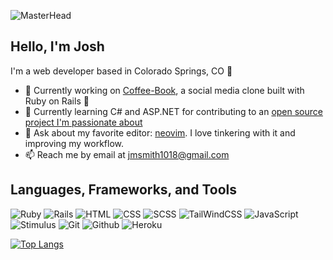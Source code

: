 ![MasterHead](https://live.staticflickr.com/65535/52185224349_74301fa3f5_k.jpg)

## Hello, I'm Josh

I'm a web developer based in Colorado Springs, CO :mount_fuji:

- :telescope: Currently working on [Coffee-Book](https://github.com/JoshDevHub/Coffee-Book), a social media clone built with Ruby on Rails :gem:
- :seedling: Currently learning C# and ASP.NET for contributing to an [open source project I'm passionate about](https://github.com/leaderboardsgg/leaderboard-backend)
- :speech_balloon: Ask about my favorite editor: [neovim](https://github.com/neovim/neovim). I love tinkering with it and improving my workflow.
- :mailbox: Reach me by email at jmsmith1018@gmail.com

## Languages, Frameworks, and Tools
![Ruby](https://img.shields.io/badge/-Ruby-CC342D?logo=ruby&logoColor=white&style=for-the-badge) ![Rails](https://img.shields.io/badge/-rails-CC0000?logo=ruby-on-rails&logoColor=white&style=for-the-badge) ![HTML](https://img.shields.io/badge/-html5-E34F26?logo=html5&logoColor=white&style=for-the-badge) ![CSS](https://img.shields.io/badge/-css3-1572B6?logo=css3&logoColor=white&style=for-the-badge) ![SCSS](https://img.shields.io/badge/-sass-CC6699?logo=sass&logoColor=white&style=for-the-badge) ![TailWindCSS](https://img.shields.io/badge/-tailwind-06B6D4?logo=tailwind-css&logoColor=white&style=for-the-badge) ![JavaScript](https://img.shields.io/badge/-javascript-141414?logo=javascript&logoColor=F7DF1E&style=for-the-badge) ![Stimulus](https://img.shields.io/badge/-stimulus-77E8B9?logo=stimulus&logoColor=white&style=for-the-badge) ![Git](https://img.shields.io/badge/-git-F05032?logo=git&logoColor=white&style=for-the-badge) ![Github](https://img.shields.io/badge/-github-181717?logo=github&logoColor=white&style=for-the-badge) ![Heroku](https://img.shields.io/badge/-heroku-430098?logo=heroku&logoColor=white&style=for-the-badge)

[![Top Langs](https://github-readme-stats.vercel.app/api/top-langs/?username=JoshDevHub&layout=compact&theme=dracula&langs_count=6)](https://github.com/anuraghazra/github-readme-stats)
